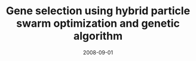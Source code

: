 ---
title: "Gene selection using hybrid particle swarm optimization and genetic algorithm"
collection: conferences
permalink: /publication/Gene
date: 2008-09-01
venue: "Soft Computing"
city: 
state: ""
thumbnail: "masktrack.png"
teaser : 
authors: "Shutao Li, Xixian Wu, Mingkui Tan"
bibtex: Gene.txt
uri: https://pdfs.semanticscholar.org/8fa3/496599e249e63dde07d7fb7daccb7d50a333.pdf
arxiv: 
project: 
source:
poster: 
data:
---